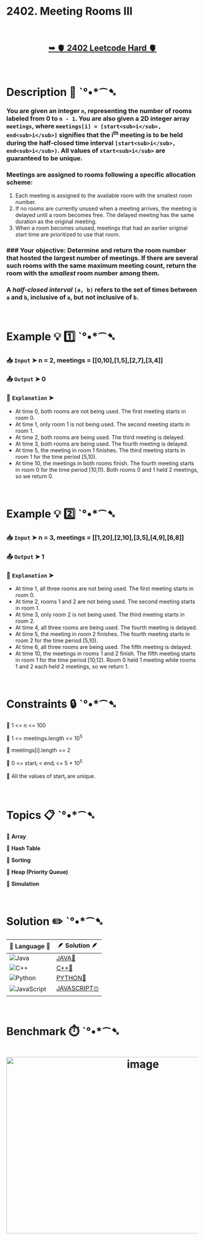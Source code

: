 # 2402. Meeting Rooms III

</br>

<h2 align="center"> 

<a href="https://leetcode.com/problems/meeting-rooms-iii/description/?envType=daily-question&envId=2025-07-11"><strong>➥ 🫀 2402 Leetcode Hard 🫀 </strong></a>
</h2>

</br>

# Description 📜 ˋ°•*⁀➷

### You are given an integer `n`, representing the number of rooms labeled from 0 to `n - 1`. You are also given a 2D integer array `meetings`, where `meetings[i] = [start<sub>i</sub>, end<sub>i</sub>]` signifies that the i<sup>th</sup> meeting is to be held during the half-closed time interval `[start<sub>i</sub>, end<sub>i</sub>)`. All values of `start<sub>i</sub>` are guaranteed to be unique.

### Meetings are assigned to rooms following a specific allocation scheme:

1. Each meeting is assigned to the available room with the smallest room number.
2. If no rooms are currently unused when a meeting arrives, the meeting is delayed until a room becomes free. The delayed meeting has the same duration as the original meeting.
3. When a room becomes unused, meetings that had an earlier original start time are prioritized to use that room.

### ### Your objective: Determine and return the room number that hosted the largest number of meetings. If there are several such rooms with the same maximum meeting count, return the room with the *smallest* room number among them.

### A *half-closed interval* `[a, b)` refers to the set of times between `a` and `b`, inclusive of `a`, but not inclusive of `b`.

</br>

# Example 💡 1️⃣ ˋ°•*⁀➷

  ### 📥 `Input`  ➤ n = 2, meetings = [[0,10],[1,5],[2,7],[3,4]]

  ### 📤 `Output`  ➤ 0

  ### 🔦 `Explanation`  ➤
- At time 0, both rooms are not being used. The first meeting starts in room 0.
- At time 1, only room 1 is not being used. The second meeting starts in room 1.
- At time 2, both rooms are being used. The third meeting is delayed.
- At time 3, both rooms are being used. The fourth meeting is delayed.
- At time 5, the meeting in room 1 finishes. The third meeting starts in room 1 for the time period [5,10).
- At time 10, the meetings in both rooms finish. The fourth meeting starts in room 0 for the time period [10,11).
Both rooms 0 and 1 held 2 meetings, so we return 0.

</br>

# Example 💡 2️⃣ ˋ°•*⁀➷

  ### 📥 `Input` ➤ n = 3, meetings = [[1,20],[2,10],[3,5],[4,9],[6,8]]

  ### 📤 `Output`  ➤ 1

  ### 🔦 `Explanation` ➤
- At time 1, all three rooms are not being used. The first meeting starts in room 0.
- At time 2, rooms 1 and 2 are not being used. The second meeting starts in room 1.
- At time 3, only room 2 is not being used. The third meeting starts in room 2.
- At time 4, all three rooms are being used. The fourth meeting is delayed.
- At time 5, the meeting in room 2 finishes. The fourth meeting starts in room 2 for the time period [5,10).
- At time 6, all three rooms are being used. The fifth meeting is delayed.
- At time 10, the meetings in rooms 1 and 2 finish. The fifth meeting starts in room 1 for the time period [10,12).
Room 0 held 1 meeting while rooms 1 and 2 each held 2 meetings, so we return 1.

</br>

# Constraints 🔒 ˋ°•*⁀➷

🔹 1 <= n <= 100 </br>

🔹 1 <= meetings.length <= 10<sup>5</sup> </br>

🔹 meetings[i].length == 2 </br>

🔹 0 <= start<sub>i</sub> < end<sub>i</sub> <= 5 * 10<sup>5</sup> </br>

🔹 All the values of start<sub>i</sub> are unique. </br>

</br>

# Topics 📋 ˋ°•*⁀➷

🔸 **Array**  </br>

🔸 **Hash Table**  </br>

🔸 **Sorting**  </br>

🔸 **Heap (Priority Queue)**  </br>

🔸 **Simulation**  </br>

</br>

# Solution ✏️ ˋ°•*⁀➷

| 📒 Language 📒  | 🪶 Solution 🪶 |
| ------------- | ------------- |
|  ![Java](https://img.shields.io/badge/java-%23ED8B00.svg?style=for-the-badge&logo=openjdk&logoColor=white)  | [JAVA🍁](https://github.com/Prakhar-002/LEETCODE/blob/main/%F0%9F%8D%84%20Daily%20Challenge%202025%20%F0%9F%8D%B3/%F0%9F%94%AC%20Examine%20Thoroughly%20%F0%9F%A7%AC/07%20July%20%F0%9F%8D%B9/11%20-%2007%20-%202025%20---%202402.%20Meeting%20Rooms%20III%20%E2%98%83%EF%B8%8F%20%F0%9F%8D%81%20%F0%9F%8D%B0%20%F0%9F%8E%B2/%F0%9F%8D%81JAVA%20-%202402.%20Meeting%20Rooms%20III.java) |
|  ![C++](https://img.shields.io/badge/c++-%2300599C.svg?style=for-the-badge&logo=c%2B%2B&logoColor=white)  | [C++🎲](https://github.com/Prakhar-002/LEETCODE/blob/main/%F0%9F%8D%84%20Daily%20Challenge%202025%20%F0%9F%8D%B3/%F0%9F%94%AC%20Examine%20Thoroughly%20%F0%9F%A7%AC/07%20July%20%F0%9F%8D%B9/11%20-%2007%20-%202025%20---%202402.%20Meeting%20Rooms%20III%20%E2%98%83%EF%B8%8F%20%F0%9F%8D%81%20%F0%9F%8D%B0%20%F0%9F%8E%B2/%F0%9F%8E%B2CPP%20-%202402.%20Meeting%20Rooms%20III.cpp)  |
|  ![Python](https://img.shields.io/badge/python-3670A0?style=for-the-badge&logo=python&logoColor=ffdd54)    | [PYTHON🍰](https://github.com/Prakhar-002/LEETCODE/blob/main/%F0%9F%8D%84%20Daily%20Challenge%202025%20%F0%9F%8D%B3/%F0%9F%94%AC%20Examine%20Thoroughly%20%F0%9F%A7%AC/07%20July%20%F0%9F%8D%B9/11%20-%2007%20-%202025%20---%202402.%20Meeting%20Rooms%20III%20%E2%98%83%EF%B8%8F%20%F0%9F%8D%81%20%F0%9F%8D%B0%20%F0%9F%8E%B2/%F0%9F%8D%B0PYTHON%20-%202402.%20Meeting%20Rooms%20III.py) |
| ![JavaScript](https://img.shields.io/badge/javascript-%23323330.svg?style=for-the-badge&logo=javascript&logoColor=%23F7DF1E)   | [JAVASCRIPT☃️](https://github.com/Prakhar-002/LEETCODE/blob/main/%F0%9F%8D%84%20Daily%20Challenge%202025%20%F0%9F%8D%B3/%F0%9F%94%AC%20Examine%20Thoroughly%20%F0%9F%A7%AC/07%20July%20%F0%9F%8D%B9/11%20-%2007%20-%202025%20---%202402.%20Meeting%20Rooms%20III%20%E2%98%83%EF%B8%8F%20%F0%9F%8D%81%20%F0%9F%8D%B0%20%F0%9F%8E%B2/%E2%98%83%EF%B8%8FJAVASCRIPT%20-%202402.%20Meeting%20Rooms%20III.js) |

</br>

# Benchmark ⏱️ ˋ°•*⁀➷

<h1  align="center" >

<img width = "700px" height="462px" alt="image" src="https://github.com/user-attachments/assets/7cea2f26-381a-46dd-931b-7b151ca7d1e3" />

</h1>
